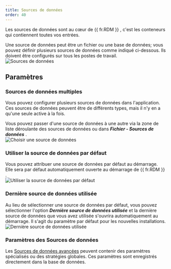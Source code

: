 ```yaml
---
title: Sources de données
order: 40
---
```

Les sources de données sont au cœur de {{ fr.RDM }} , c'est les conteneurs qui contiennent toutes vos entrées.  

Une source de données peut être un fichier ou une base de données; vous pouvez définir plusieurs sources de données comme indiqué ci-dessous. Ils doivent être configurés sur tous les postes de travail.  
![Sources de données](https://webdevolutions.azureedge.net/docs/fr/rdm/mac/clip0176.png) 

## Paramètres 

### Sources de données multiples 

Vous pouvez configurer plusieurs sources de données dans l'application. Ces sources de données peuvent être de différents types, mais il n'y en a qu'une seule active à la fois.  

Vous pouvez passer d'une source de données à une autre via la zone de liste déroulante des sources de données ou dans ***Fichier - Sources de données*** .  
![Choisir une source de données](https://webdevolutions.azureedge.net/docs/fr/rdm/mac/clip0312.png) 

### Utiliser la source de données par défaut 

Vous pouvez attribuer une source de données par défaut au démarrage. Elle sera par défaut automatiquement ouverte au démarrage de {{ fr.RDM }} .  
![Utiliser la source de données par défaut](https://webdevolutions.azureedge.net/docs/fr/rdm/mac/clip0177.png) 

### Dernière source de données utilisée 

Au lieu de sélectionner une source de données par défaut, vous pouvez sélectionner l'option ***Dernière source de données utilisée*** et la dernière source de données que vous avez utilisée s'ouvrira automatiquement au démarrage. Il s'agit du paramètre par défaut pour les nouvelles installations.  
![Dernière source de données utilisée](https://webdevolutions.azureedge.net/docs/fr/rdm/mac/clip0179.png) 

### Paramètres des Sources de données 

Les [Sources de données avancées](/fr/rdm/mac/data-sources/data-sources-types/advanced-data-sources/) peuvent contenir des paramètres spécialisés ou des stratégies globales. Ces paramètres sont enregistrés directement dans la base de données. 


